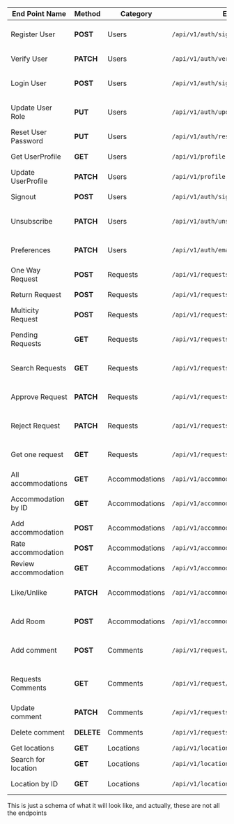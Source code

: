 | End Point Name     | Method    |  Category     | EndPoint             | Description |   
|--------------------|---------- | --------------|----------------------|-------------|
| Register User      | **POST**  | Users         | `/api/v1/auth/signup`  | This registers a users to the system |
| Verify User        | **PATCH** | Users         | `/api/v1/auth/verify?token=` | User verify account
| Login User         | **POST**  | Users         | `/api/v1/auth/sigin`   | This signs in a user to the system   |
| Update User Role   | **PUT**   | Users         | `/api/v1/auth/updateRole` | Manager can update user roles  |
| Reset User Password| **PUT**   | Users         | `/api/v1/auth/resetPassword/{id}/token` | User reset Password|
| Get UserProfile    | **GET**   | Users         | `/api/v1/profile` | Gets the user profile |
| Update UserProfile | **PATCH** | Users         | `/api/v1/profile` | Updates user profile|
| Signout            | **POST**  | Users         | `/api/v1/auth/signout`| Logsout singed in user|
| Unsubscribe        | **PATCH** | Users         | `/api/v1/auth/unsubscribe`| Unsubscibe from email notifications
| Preferences        | **PATCH** | Users      | `/api/v1/auth/email-preferences`| Change email notification preferences
| One Way Request    | **POST**  | Requests    | `/api/v1/requests/oneway`| Creates a oneway request|
| Return Request     | **POST**  | Requests    | `/api/v1/requests/oneway`| Creates a oneway request|
| Multicity Request  | **POST**  | Requests    | `/api/v1/requests/multi_city`| Creates a oneway request|
| Pending Requests | **GET**  |Requests | `/api/v1/requests/`| Manager get all pending requests
| Search Requests | **GET** | Requests | `/api/v1/requests?{params}` | Users can search through requests 
| Approve Request | **PATCH** | Requests | `/api/v1/requests/approve/{id}` | Manager Approve request using Request Id
| Reject Request | **PATCH** | Requests | `/api/v1/requests/reject/{id}` | Manager Reject request using Request Id
| Get one request| **GET**  | Requests | `/api/v1/requests/{id}` | Manager and request owner can get it by id
| All accommodations | **GET**   | Accommodations| `/api/v1/accommodations`| Get all accommodations
| Accommodation by ID| **GET**   | Accommodations| `/api/v1/accommodations/{id}`| Get accommodation by ID
| Add accommodation  | **POST**  | Accommodations| `/api/v1/accommodations`| Create accommodation
| Rate accommodation | **POST**  | Accommodations| `/api/v1/accommodations/{id}/ratings`| Rate an accommodation
| Review accommodation| **GET**  | Accommodations| `/api/v1/accommodations/{id}/feedback`|Add feedback to accommodation
| Like/Unlike   | **PATCH**  | Accommodations| `/api/v1/accommodations/{id}/like`| User to like/unlike accommodation
| Add Room   | **POST**  | Accommodations| `/api/v1/accommodations/rooms`| Travel Admin to add rooms to accommodation
| Add comment | **POST**  | Comments| `/api/v1/request/{id}/comment`| User can comment on Requests by Id
| Requests Comments | **GET**  | Comments| `/api/v1/request/{id}/comment`| User get all comments they added to requests
| Update comment | **PATCH**  | Comments| `/api/v1/requests/comments/{id}`| User update comment by Id
| Delete comment | **DELETE**  | Comments| `/api/v1/requests/comments/{id}`| User delete comment by Id
| Get locations | **GET**  | Locations| `/api/v1/locations` | Get all locations
| Search for location | **GET**  | Locations| `/api/v1/locations` | Serach for locations
| Location by ID | **GET**  | Locations| `/api/v1/locations/:id` | Get location by ID

This is just a schema of what it will look like, and actually, these are not all the endpoints